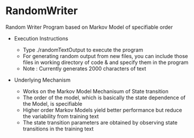 RandomWriter
============

Random Writer Program based on Markov Model of specifiable order

* Execution Instructions
  - Type ./randomTextOutput to execute the program
  - For generating random output from new files, you can include those files in working directory of code 
    & and specify them in the program
  - Note : Currently generates 2000 characters of text

* Underlying Mechanism 
  - Works on the Markov Model Mechanisum of State transition
  - The order of the model, which is basically the state dependence of the Model, is specifiable
  - Higher order Markov Models yield better performance but reduce the variability from training text
  - The state transition parameters are obtained by observing state transitions in the training text
